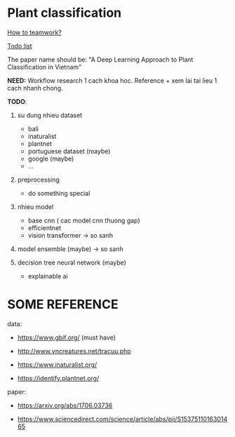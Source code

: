 # Plant classification

[How to teamwork?](workflow.md)

[Todo list](todo.md)

The paper name should be: "A Deep Learning Approach to Plant Classification in Vietnam"

**NEED:** Workflow research 1 cach khoa hoc. Reference + xem lai tai lieu 1 cach nhanh chong.

**TODO**:

1. su dung nhieu dataset

   - bali
   - inaturalist
   - plantnet
   - portuguese dataset (maybe)
   - google (maybe)
   - ...

2. preprocessing

   - do something special

3. nhieu model

   - base cnn ( cac model cnn thuong gap)
   - efficientnet
   - vision transformer
     -> so sanh

4. model ensemble (maybe)
   -> so sanh

5. decision tree neural network (maybe)

   - explainable ai

# SOME REFERENCE

data:

- https://www.gbif.org/ (must have)

- http://www.vncreatures.net/tracuu.php

- https://www.inaturalist.org/

- https://identify.plantnet.org/

paper:

- https://arxiv.org/abs/1706.03736

- https://www.sciencedirect.com/science/article/abs/pii/S1537511016301465
